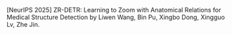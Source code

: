 [NeurIPS 2025] ZR-DETR: Learning to Zoom with Anatomical Relations for Medical Structure Detection by Liwen Wang, Bin Pu, Xingbo Dong, Xingguo Lv, Zhe Jin.
